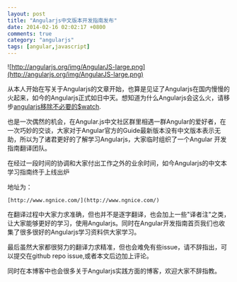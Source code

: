 ```yaml
---
layout: post
title: "Angularjs中文版本开发指南发布"
date: 2014-02-16 02:02:17 +0800
comments: true
category: "angularjs"
tags: [angular,javascript]
---
```


![http://angularjs.org/img/AngularJS-large.png](http://angularjs.org/img/AngularJS-large.png)


从本人开始在写关于Angularjs的文章开始，也算是见证了Angularjs在国内慢慢的火起来，如今的Angularjs正式如日中天。想知道为什么Angularjs会这么火，请移步[angularjs移除不必要的$watch](http://www.cnblogs.com/whitewolf/p/angularjs-remove-unused-watch.html).

也是一次偶然的机会，在Angular.js中文社区群里相遇一群Angular的爱好者，在一次巧妙的交谈，大家对于Angular官方的Guide最新版本没有中文版本表示无助，所以为了诸君更好的了解学习Angularjs，大家临时组织了一个Angular 开发指南翻译团队。

在经过一段时间的协调和大家付出工作之外的业余时间，如今Angularjs的中文本学习指南终于上线出炉

地址为：

    [http://www.ngnice.com/](http://www.ngnice.com/)

在翻译过程中大家力求准确，但也并不是逐字翻译，也会加上一些"译者注"之类，让大家能够更好的学习，使用Angularjs。同时在Angular开发指南首页我们也收集了很多很好的Angularjs学习资料供大家学习。

最后虽然大家都很努力的翻译力求精准，但也会难免有些issue，请不辞指出，可以提交在github repo issue,或者本文后边加上评论。

同时在本博客中也会很多关于Angularjs实践方面的博客，欢迎大家不辞指教。


